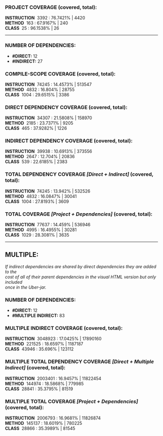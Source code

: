 ### PROJECT COVERAGE (covered, total):  
**INSTRUCTION** &nbsp;3392 : 76.7421% | 4420  
**METHOD** &nbsp;163 : 67.9167% | 240  
**CLASS** &nbsp;25 : 96.1538% | 26  
  
----------------------------------------------------------------  
### **NUMBER OF DEPENDENCIES:**   
- **#DIRECT:** 12  
- **#INDIRECT:** 27  
### COMPILE-SCOPE COVERAGE (covered, total):  
**INSTRUCTION** &nbsp;74245 : 14.4573% | 513547  
**METHOD** &nbsp;4832 : 16.804% | 28755  
**CLASS** &nbsp;1004 : 29.6515% | 3386  
  
### DIRECT DEPENDENCY COVERAGE (covered, total):  
**INSTRUCTION** &nbsp;34307 : 21.5808% | 158970  
**METHOD** &nbsp;2185 : 23.7371% | 9205  
**CLASS** &nbsp;465 : 37.9282% | 1226  
  
### INDIRECT DEPENDENCY COVERAGE (covered, total):  
**INSTRUCTION** &nbsp;39938 : 10.6913% | 373556  
**METHOD** &nbsp;2647 : 12.704% | 20836  
**CLASS** &nbsp;539 : 22.6185% | 2383  
  
### TOTAL DEPENDENCY COVERAGE _[Direct + Indirect]_ (covered, total):  
**INSTRUCTION** &nbsp;74245 : 13.942% | 532526  
**METHOD** &nbsp;4832 : 16.0847% | 30041  
**CLASS** &nbsp;1004 : 27.8193% | 3609  
  
### TOTAL COVERAGE _[Project + Dependencies]_ (covered, total):  
**INSTRUCTION** &nbsp;77637 : 14.459% | 536946  
**METHOD** &nbsp;4995 : 16.4955% | 30281  
**CLASS** &nbsp;1029 : 28.3081% | 3635  
  
----------------------------------------------------------------  
## MULTIPLE:  
_If indirect dependencies are shared by direct dependencies they are added to the  
cost of all of their parent dependencies in the visual HTML version but only included  
once in the Uber-jar._  
### **NUMBER OF DEPENDENCIES:**   
- **#DIRECT:** 12  
- **#MULTIPLE INDIRECT:** 83  
### MULTIPLE INDIRECT COVERAGE (covered, total):  
**INSTRUCTION** &nbsp;3048923 : 17.0425% | 17890160  
**METHOD** &nbsp;221525 : 18.6597% | 1187187  
**CLASS** &nbsp;43946 : 35.696% | 123112  
  
### MULTIPLE TOTAL DEPENDENCY COVERAGE _[Direct + Multiple Indirect]_ (covered, total):  
**INSTRUCTION** &nbsp;2003401 : 16.9457% | 11822454  
**METHOD** &nbsp;144974 : 18.5868% | 779985  
**CLASS** &nbsp;28841 : 35.3795% | 81519  
  
### MULTIPLE TOTAL COVERAGE _[Project + Dependencies]_ (covered, total):  
**INSTRUCTION** &nbsp;2006793 : 16.9681% | 11826874  
**METHOD** &nbsp;145137 : 18.6019% | 780225  
**CLASS** &nbsp;28866 : 35.3989% | 81545  
